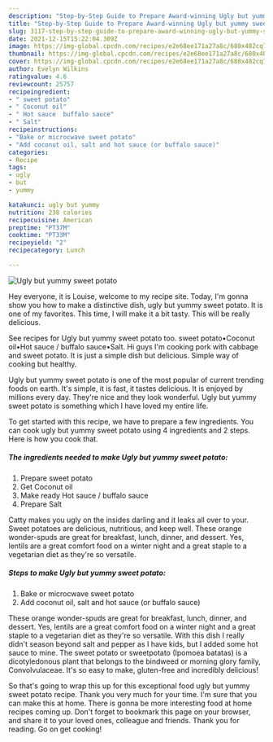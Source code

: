 ```yaml
---
description: "Step-by-Step Guide to Prepare Award-winning Ugly but yummy sweet potato"
title: "Step-by-Step Guide to Prepare Award-winning Ugly but yummy sweet potato"
slug: 3117-step-by-step-guide-to-prepare-award-winning-ugly-but-yummy-sweet-potato
date: 2021-12-15T15:22:04.309Z
image: https://img-global.cpcdn.com/recipes/e2e68ee171a27a8c/680x482cq70/ugly-but-yummy-sweet-potato-recipe-main-photo.jpg
thumbnail: https://img-global.cpcdn.com/recipes/e2e68ee171a27a8c/680x482cq70/ugly-but-yummy-sweet-potato-recipe-main-photo.jpg
cover: https://img-global.cpcdn.com/recipes/e2e68ee171a27a8c/680x482cq70/ugly-but-yummy-sweet-potato-recipe-main-photo.jpg
author: Evelyn Wilkins
ratingvalue: 4.6
reviewcount: 25757
recipeingredient:
- " sweet potato"
- " Coconut oil"
- " Hot sauce  buffalo sauce"
- " Salt"
recipeinstructions:
- "Bake or microcwave sweet potato"
- "Add coconut oil, salt and hot sauce (or buffalo sauce)"
categories:
- Recipe
tags:
- ugly
- but
- yummy

katakunci: ugly but yummy 
nutrition: 238 calories
recipecuisine: American
preptime: "PT37M"
cooktime: "PT33M"
recipeyield: "2"
recipecategory: Lunch

---
```



![Ugly but yummy sweet potato](https://img-global.cpcdn.com/recipes/e2e68ee171a27a8c/680x482cq70/ugly-but-yummy-sweet-potato-recipe-main-photo.jpg)

Hey everyone, it is Louise, welcome to my recipe site. Today, I'm gonna show you how to make a distinctive dish, ugly but yummy sweet potato. It is one of my favorites. This time, I will make it a bit tasty. This will be really delicious.

See recipes for Ugly but yummy sweet potato too. sweet potato•Coconut oil•Hot sauce / buffalo sauce•Salt. Hi guys I&#39;m cooking pork with cabbage and sweet potato. It is just a simple dish but delicious. Simple way of cooking but healthy.

Ugly but yummy sweet potato is one of the most popular of current trending foods on earth. It's simple, it is fast, it tastes delicious. It is enjoyed by millions every day. They're nice and they look wonderful. Ugly but yummy sweet potato is something which I have loved my entire life.


To get started with this recipe, we have to prepare a few ingredients. You can cook ugly but yummy sweet potato using 4 ingredients and 2 steps. Here is how you cook that.

<!--inarticleads1-->

##### The ingredients needed to make Ugly but yummy sweet potato:

1. Prepare  sweet potato
1. Get  Coconut oil
1. Make ready  Hot sauce / buffalo sauce
1. Prepare  Salt


Catty makes you ugly on the insides darling and it leaks all over to your. Sweet potatoes are delicious, nutritious, and keep well. These orange wonder-spuds are great for breakfast, lunch, dinner, and dessert. Yes, lentils are a great comfort food on a winter night and a great staple to a vegetarian diet as they&#39;re so versatile. 

<!--inarticleads2-->

##### Steps to make Ugly but yummy sweet potato:

1. Bake or microcwave sweet potato
1. Add coconut oil, salt and hot sauce (or buffalo sauce)


These orange wonder-spuds are great for breakfast, lunch, dinner, and dessert. Yes, lentils are a great comfort food on a winter night and a great staple to a vegetarian diet as they&#39;re so versatile. With this dish I really didn&#39;t season beyond salt and pepper as I have kids, but I added some hot sauce to mine. The sweet potato or sweetpotato (Ipomoea batatas) is a dicotyledonous plant that belongs to the bindweed or morning glory family, Convolvulaceae. It&#39;s so easy to make, gluten-free and incredibly delicious! 

So that's going to wrap this up for this exceptional food ugly but yummy sweet potato recipe. Thank you very much for your time. I'm sure that you can make this at home. There is gonna be more interesting food at home recipes coming up. Don't forget to bookmark this page on your browser, and share it to your loved ones, colleague and friends. Thank you for reading. Go on get cooking!
